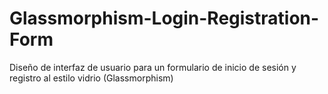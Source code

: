 # Glassmorphism-Login-Registration-Form
Diseño de interfaz de usuario para un formulario de inicio de sesión y registro al estilo vidrio (Glassmorphism)
